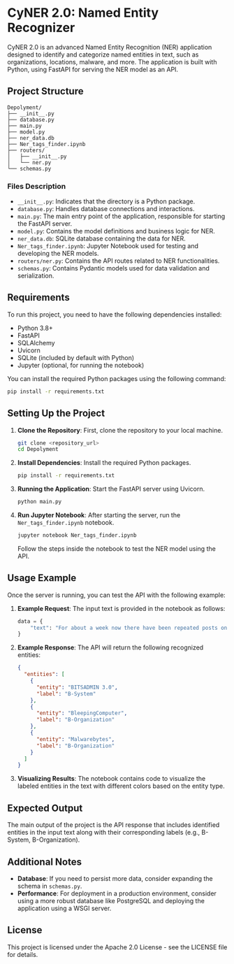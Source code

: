 
# CyNER 2.0: Named Entity Recognizer

CyNER 2.0 is an advanced Named Entity Recognition (NER) application designed to identify and categorize named entities in text, such as organizations, locations, malware, and more. The application is built with Python, using FastAPI for serving the NER model as an API.

## Project Structure

```
Depolyment/
├── __init__.py
├── database.py
├── main.py
├── model.py
├── ner_data.db
├── Ner_tags_finder.ipynb
├── routers/
│   ├── __init__.py
│   └── ner.py
└── schemas.py
```

### Files Description

- `__init__.py`: Indicates that the directory is a Python package.
- `database.py`: Handles database connections and interactions.
- `main.py`: The main entry point of the application, responsible for starting the FastAPI server.
- `model.py`: Contains the model definitions and business logic for NER.
- `ner_data.db`: SQLite database containing the data for NER.
- `Ner_tags_finder.ipynb`: Jupyter Notebook used for testing and developing the NER models.
- `routers/ner.py`: Contains the API routes related to NER functionalities.
- `schemas.py`: Contains Pydantic models used for data validation and serialization.

## Requirements

To run this project, you need to have the following dependencies installed:

- Python 3.8+
- FastAPI
- SQLAlchemy
- Uvicorn
- SQLite (included by default with Python)
- Jupyter (optional, for running the notebook)

You can install the required Python packages using the following command:

```bash
pip install -r requirements.txt
```

## Setting Up the Project

1. **Clone the Repository**: First, clone the repository to your local machine.

   ```bash
   git clone <repository_url>
   cd Depolyment
   ```
2. **Install Dependencies**: Install the required Python packages.

   ```bash
   pip install -r requirements.txt
   ```
3. **Running the Application**: Start the FastAPI server using Uvicorn.

   ```bash
   python main.py
   ```
4. **Run Jupyter Notebook**: After starting the server, run the `Ner_tags_finder.ipynb` notebook.

   ```bash
   jupyter notebook Ner_tags_finder.ipynb
   ```

   Follow the steps inside the notebook to test the NER model using the API.

## Usage Example

Once the server is running, you can test the API with the following example:

1. **Example Request**: The input text is provided in the notebook as follows:

   ```python
   data = {
       "text": "For about a week now there have been repeated posts on the BleepingComputer and Malwarebytes forums regarding a BITSADMIN 3.0 command prompt that repeatedly opens on its own and downloads files"
   }
   ```
2. **Example Response**: The API will return the following recognized entities:

   ```json
   {
     "entities": [
       {
         "entity": "BITSADMIN 3.0",
         "label": "B-System"
       },
       {
         "entity": "BleepingComputer",
         "label": "B-Organization"
       },
       {
         "entity": "Malwarebytes",
         "label": "B-Organization"
       }
     ]
   }
   ```
3. **Visualizing Results**: The notebook contains code to visualize the labeled entities in the text with different colors based on the entity type.

## Expected Output

The main output of the project is the API response that includes identified entities in the input text along with their corresponding labels (e.g., B-System, B-Organization).

## Additional Notes

- **Database**: If you need to persist more data, consider expanding the schema in `schemas.py`.
- **Performance**: For deployment in a production environment, consider using a more robust database like PostgreSQL and deploying the application using a WSGI server.

## License

This project is licensed under the Apache 2.0 License - see the LICENSE file for details.
